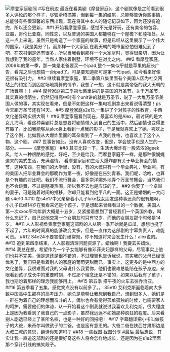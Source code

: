 ![摩登家庭剧照](http://hktkdy.qiniudn.com/Modern-Family.jpg)
#写在前边
最近在看美剧《摩登家庭》，这个剧就像是之前看到很多人评论的那个样子，尽管滑稽搞笑，但到每一集的结尾，总能够告诉你些事情，总能够有些很温馨的东西出现，现在将其中本人的随记记录如下，因为还没有追完，所以还会更新。
##1
开始看摩登家庭，感觉不光是好玩，还有美帝的包容，亚裔，哥伦比亚裔，同性恋，以及普通的美国人都能够在一个屋檐下和睦相处。从这一点上来说，虽然只是构造了一个家庭的故事，但是已经从这里展示了一个伟大的国家。(我是美分？)。而那样一个大家庭,在我天朝的城市里恐怕很难见到了吧，在农村倒是还有很多，所以当我看到那样一个大家庭时，觉得很亲切，因为让我想到了我的童年。当然人家住着别墅，环境不在对比之内。﻿
##2
看摩登家庭，2009年的第一季，那一集是老爸要买一个ipad,整个一集似乎就是苹果的超长广告，看完之后也想搞一台ipad了。可是要知道那可是第一代ipad，如今看来好像还很有吸引力。
##3
继续看摩登家庭，第二季第八集里面有个美国人因为社交网站上的约定而到固定场地跳舞的情节，我想了一想，这不就是美帝版的我大天朝的广场舞嘛！！
##4
摩登家庭第二季第七集里讲的是美国的万圣节，关于万圣节，其实真的很陌生，仍然记得高中时有个unit讲的就是万圣节，说了一大堆万圣节美国人做的事，其实现在看来，倒是不如把这样一集电视剧拿出来看说得清楚！ps今天距万圣节还有14天。
##5
摩登家庭s2e13,一集讲了个对孩子的性教育，中西文化差异确实很大啊！
##6
摩登家庭看到现在，最喜欢的是Alex，最讨厌的是大女儿海莉，看这种喜剧片总是想要将剧情带入到自己的生活中，然后剧情也变得更有趣了。比如我能够从alex身上看到一点我的影子，于是我就喜欢上了她，喜欢上了这个剧，比如我从大爆炸里面的耳朵看到了一点我的性格，也喜欢上了这个人物，这个剧。
##7
世事皆如此，没有人喜欢改变，但是，学会放手也是人生的一部分。———《摩登家庭》
##8
其实比较一下，生活大爆炸有一股浓浓的geek风，给人一种很酷的感觉，好吧，至少是给我，而摩登家庭不一样，是那种很娓娓道来的美式生活，充满温情。
看摩登家庭和生活大爆炸都有关于毕业舞会的情节，这种东西，在我们的大学里，没有，有的大概只有一个毕业典礼，毕业照，有的美国人把毕业舞会的那晚作为第一夜，好像是在告别青春。我们呢，哈哈，也算是个有趣的对比吧。我们不流行舞会，最多崇洋媚外地弄个万圣节舞会，当然我们也不会跳舞，不过是瞎凑热闹，所以我不去也是应该的了。
##9
你娶了一个卓越的妻子，可是随着时间的推移，你却只能看到他平凡的一面。这正是婚姻的一大问题 s4e10
##10
在s4e17中父亲帮着小儿子luke找女朋友这种事还真的很有趣啊，小儿子已经14岁在我看来还是个孩子，于是想起来曾经看过的一个数据，美国人第一次xxoo平均年龄大概是十五岁，又紧接着想到了曾经我们一个英国外教，叫什么忘记了，自己说他交第一个女朋友时只有12岁，而他的女朋友那个时候是14岁。
##11
人人影视负责摩登家庭这部剧的人从第一季开始就是瓜瓜，想想也挺了不起了，六年的时间真的能够改变太多，但是一直作为这部剧的字幕负责人，难能可贵。
##12
S4e24不要害怕打破常规，你不知道将来会发生什么！alex说的。
##13
追到第四季结束，人人影视清理问题资源了。蜡烛啊！我要去买蜡烛。
##14
我总在想，希望作为一个子女能够有像邓菲夫妇那样的父母，尽管事实上他们也并不完美，但是这还是很不错的，不过理智也告诉我说，其实我的父母已经很优秀了，我们只是看着别人的家庭的葡萄更甜而已。事实上，这更多的是中西方的文化差异，我很难面对我的父母说什么我爱你，他们也很难总能陪在孩子身边，亲眼看到孩子成长中的重要时刻，不过那个理念还是不错的，如果以后我有了孩子，我也期盼着那样的理念我能够用上。
##15
第五季
搭午夜的火车去往乔治亚。
##16
第五季看了五集，感觉笑点没有以前多了。。
S5e10 艾利克斯面临着向大多数中国高中生那样的高考压力，她总是能够让我想到我自己，想到很多人，她们是一群在为着自己的理想而奋斗的人，偶尔也会有觉得孤单孤独的时候，也需要家人的呵护，需要他们的体谅，从一开始看这个剧我就说过我喜欢艾利克斯，很大程度上是因为我看到了我自己的一点影子，虽然我远远不如她那种疯狂的程度。后来看别人剧透已经上了某所名校，也是一种好的回报吧！
##17
字幕翻译把小卡叫做孩子的大爸，米奇尔叫做孩子的二爸。也是蛮有意思的。大爸二爸在陕西甘肃那边是大叔二叔的意思，翻译你知道吗？
##18
一些截图
[截图分享](https://plus.google.com/100761412958725838270/posts/cjxmapwY8Gv)
  #最后
最后想说，其实让我一直追这部剧的还是很好奇这些人将会怎样地成长，还是因为在s1e2里面那个穿针引线的搞笑段子。
